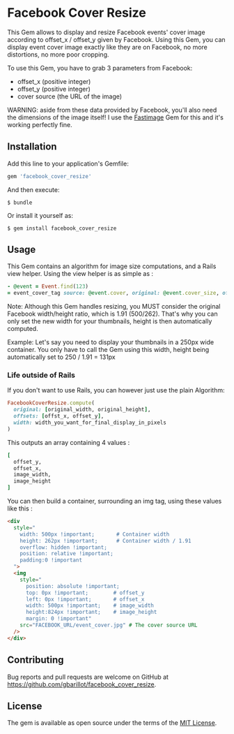 # Facebook Cover Resize

This Gem allows to display and resize Facebook events' cover image according to offset_x / offset_y
given by Facebook. Using this Gem, you can display event cover image exactly like they are on Facebook,
no more distortions, no more poor cropping.

To use this Gem, you have to grab 3 parameters from Facebook:

* offset_x (positive integer)
* offset_y (positive integer)
* cover source (the URL of the image)

WARNING: aside from these data provided by Facebook, you'll also need the dimensions of the image itself!
I use the [Fastimage](https://github.com/sdsykes/fastimage) Gem for this
and it's working perfectly fine.

## Installation

Add this line to your application's Gemfile:

```ruby
gem 'facebook_cover_resize'
```

And then execute:

    $ bundle

Or install it yourself as:

    $ gem install facebook_cover_resize

## Usage

This Gem contains an algorithm for image size computations, and a Rails view helper. Using the view helper
is as simple as :

```ruby
- @event = Event.find(123)
= event_cover_tag source: @event.cover, original: @event.cover_size, offsets: @event.offsets, width: 500
```

Note: Although this Gem handles resizing, you MUST consider the original Facebook width/height ratio,
which is 1.91 (500/262). That's why you can only set the new width for your thumbnails,
height is then automatically computed.

Example: Let's say you need to display your thumbnails in a 250px wide container. You only have to
call the Gem using this width, height being automatically set to 250 / 1.91 = 131px

### Life outside of Rails

If you don't want to use Rails, you can however just use the plain Algorithm:

```ruby
FacebookCoverResize.compute(
  original: [original_width, original_height],
  offsets: [offst_x, offset_y],
  width: width_you_want_for_final_display_in_pixels
)
```
This outputs an array containing 4 values :

```ruby
[
  offset_y,
  offset_x,
  image_width,
  image_height
]
```
You can then build a container, surrounding an img tag, using these values like this :

```html
<div
  style="
    width: 500px !important;       # Container width
    height: 262px !important;      # Container width / 1.91
    overflow: hidden !important;   
    position: relative !important;
    padding:0 !important
  ">
  <img
    style="
      position: absolute !important;
      top: 0px !important;        # offset_y
      left: 0px !important;       # offset_x
      width: 500px !important;    # image_width
      height:824px !important;    # image_height
      margin: 0 !important"
    src="FACEBOOK_URL/event_cover.jpg" # The cover source URL
  />
</div>
```

## Contributing

Bug reports and pull requests are welcome on GitHub at https://github.com/gbarillot/facebook_cover_resize.


## License

The gem is available as open source under the terms of the [MIT License](http://opensource.org/licenses/MIT).
